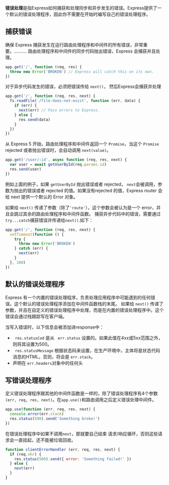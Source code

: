 **错误处理**是指Express如何捕获和处理同步和异步发生的错误。Express提供了一个默认的错误处理程序，因此你不需要在开始时编写自己的错误处理程序。
## 捕获错误
确保 Express 捕获发生在运行路由处理程序和中间件的所有错误，非常重要。..........
路由处理程序和中间件的同步代码抛出错误，Express 会捕获并且处理。

```javascript
app.get('/', function (req, res) {
  throw new Error('BROKEN') // Express will catch this on its own.
})
```
对于异步代码发生的错误，必须把错误传给 `next()`， 然后Express会捕获并处理

```javascript
app.get('/', function (req, res, next) {
  fs.readFile('/file-does-not-exist', function (err, data) {
    if (err) {
      next(err) // Pass errors to Express.
    } else {
      res.send(data)
    }
  })
})
```

从 Express 5 开始，路由处理程序和中间件返回一个 `Promise`，当这个 `Promise` rejected 或者抛出错误时，会自动调用 `next(value)`。
```javascript
app.get('/user/:id', async function (req, res, next) {
  var user = await getUserById(req.params.id)
  res.send(user)
})
```
例如上面的例子，如果 `getUserById` 抛出错误或者 rejected， `next`会被调用，参数为抛出的错误或者 rejected 的值。如果没有rejected 的值，Express router 会给 next 提供一个默认的 Error 对象。

如果给 `next()` 传递了参数（除了`'route'`），这个参数会被认为是一个 error，并且会跳过其余的路由处理程序和中间件函数。
捕获异步代码中的错误，需要通过`try...catch`捕获错误并传递给`next()`.如下：
```javascript
app.get('/', function (req, res, next) {
  setTimeout(function () {
    try {
      throw new Error('BROKEN')
    } catch (err) {
      next(err)
    }
  }, 100)
})
```
## 默认的错误处理程序
Express 有一个内置的错误处理程序，负责处理应用程序中可能遇到的任何错误。这个默认的错误处理程序添加在中间件函数栈的末尾。
如果给 `next()` 传递了参数，并且在自定义的错误处理程序中处理，而是在内置的错误处理程序中。这个错误会通过栈跟踪写在客户端。

当写入错误时，以下信息会被添加进response中：
- ` res.statusCod` 是从 ` err.status` 设置的。如果此值在4xx或5xx范围之外，则将其设置为500。
- ` res.statusMessage` 根据状态码来设置，在生产环境中，主体将是状态代码消息的HTML，否则，将会是 `err.stack`。
- 声明在 `err.headers`对象中的任何头

## 写错误处理程序
定义错误处理程序跟其他的中间件函数是一样的，除了错误处理程序有4个参数`(err, req, res, next)`。在`app.use()`和路由调用之后定义错误处理中间件。
```javascript
app.use(function (err, req, res, next) {
  console.error(err.stack)
  res.status(500).send('Something broke!')
})
```
在错误处理程序中如果不调用`next`，那就要自己结束 请求/响应循环，否则这些请求会一直挂起，还不能被垃圾回收。

```javascript
function clientErrorHandler (err, req, res, next) {
  if (req.xhr) {
    res.status(500).send({ error: 'Something failed!' })
  } else {
    next(err)
  }
}
```



